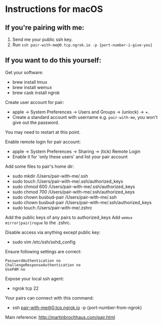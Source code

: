 # Instructions for macOS

## If you're pairing with me:

1. Send me your public ssh key.
2. Run `ssh pair-with-me@0.tcp.ngrok.io -p {port-number-i-give-you}`

## If you want to do this yourself:

Get your software:
- brew install tmux
- brew install wemux
- brew cask install ngrok

Create user account for pair:
- apple -> System Preferences -> Users and Groups -> (unlock) -> +.
- Create a standard account with username e.g. `pair-with-me`, you won't give out the
  password.

You may need to restart at this point.

Enable remote login for pair account:
- apple -> System Preferences -> Sharing -> (tick) Remote Login
- Enable it for 'only these users' and list your pair account

Add some files to pair's home dir:
- sudo mkdir /Users/pair-with-me/.ssh
- sudo touch /Users/pair-with-me/.ssh/authorized_keys
- sudo chmod 600 /Users/pair-with-me/.ssh/authorized_keys
- sudo chmod 700 /Users/pair-with-me/.ssh/authorized_keys
- sudo chown busbud-pair /Users/pair-with-me/.ssh
- sudo chown busbud-pair /Users/pair-with-me/.ssh/authorized_keys
- sudo touch /Users/pair-with-me/.zshrc

Add the public keys of any pairs to authorized_keys
Add `wemux mirror|pair|rogue` to the .zshrc.

Disable access via anything except public key:
- sudo vim /etc/ssh/sshd_config

Ensure following settings are correct:
```
PasswordAuthentication no
ChallengeResponseAuthentication no
UsePAM no
```

Expose your local ssh agent:
- ngrok tcp 22

Your pairs can connect with this command:
- ssh pair-with-me@0.tcp.ngrok.io -p {port-number-from-ngrok}


Main reference: http://martinbrochhaus.com/pair.html
